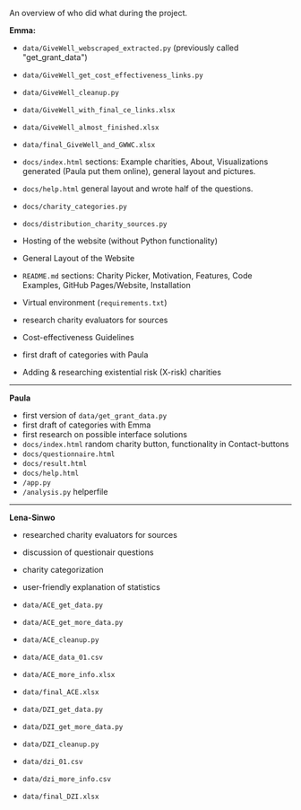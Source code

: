 An overview of who did what during the project.

**Emma:**
- `data/GiveWell_webscraped_extracted.py`  (previously called "get_grant_data") 
- `data/GiveWell_get_cost_effectiveness_links.py`
- `data/GiveWell_cleanup.py`
- `data/GiveWell_with_final_ce_links.xlsx`
- `data/GiveWell_almost_finished.xlsx`
- `data/final_GiveWell_and_GWWC.xlsx`
- `docs/index.html` sections: Example charities, About, Visualizations generated (Paula put them online), general layout and pictures.
- `docs/help.html` general layout and wrote half of the questions.  
- `docs/charity_categories.py`
- `docs/distribution_charity_sources.py`

- Hosting of the website (without Python functionality)
- General Layout of the Website
- `README.md` sections: Charity Picker, Motivation, Features, Code Examples, GitHub Pages/Website, Installation
- Virtual environment (`requirements.txt`)
 
- research charity evaluators for sources
- Cost-effectiveness Guidelines
- first draft of categories with Paula 
- Adding & researching existential risk (X-risk) charities

 --- 

**Paula**
- first version of `data/get_grant_data.py`
- first draft of categories with Emma
- first research on possible interface solutions
- `docs/index.html` random charity button, functionality in Contact-buttons
- `docs/questionnaire.html`
- `docs/result.html`
- `docs/help.html`
- `/app.py`
- `/analysis.py` helperfile

---

**Lena-Sinwo**
- researched charity evaluators for sources
- discussion of questionair questions
- charity categorization
- user-friendly explanation of statistics
  
- `data/ACE_get_data.py`
- `data/ACE_get_more_data.py`
- `data/ACE_cleanup.py`
- `data/ACE_data_01.csv`
- `data/ACE_more_info.xlsx`
- `data/final_ACE.xlsx`
- `data/DZI_get_data.py`
- `data/DZI_get_more_data.py`
- `data/DZI_cleanup.py`
- `data/dzi_01.csv`
- `data/dzi_more_info.csv`
- `data/final_DZI.xlsx`
 
 
